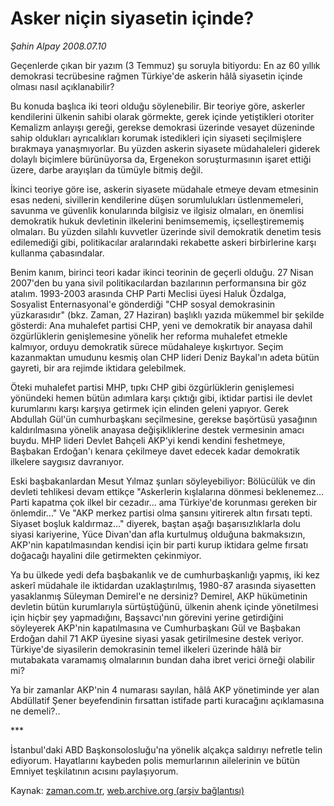 # Asker niçin siyasetin içinde?

*Şahin Alpay 2008.07.10*

<tr><td class="metin" colspan="2" style="padding-top: 20px; padding-left: 5px; padding-right: 10px;">Geçenlerde çıkan bir yazım (3 Temmuz) şu soruyla bitiyordu: En az 60 yıllık demokrasi tecrübesine rağmen Türkiye'de askerin hâlâ siyasetin içinde olması nasıl açıklanabilir?</td></tr><tr><td class="metin" colspan="2" style="padding-top: 20px; padding-left: 5px; padding-right: 10px;"><p>Bu konuda başlıca iki teori olduğu söylenebilir. Bir teoriye göre, askerler kendilerini ülkenin sahibi olarak görmekte, gerek içinde yetiştikleri otoriter Kemalizm anlayışı gereği, gerekse demokrasi üzerinde vesayet düzeninde sahip oldukları ayrıcalıkları korumak istedikleri için siyaseti seçilmişlere bırakmaya yanaşmıyorlar. Bu yüzden askerin siyasete müdahaleleri giderek dolaylı biçimlere bürünüyorsa da, Ergenekon soruşturmasının işaret ettiği üzere, darbe arayışları da tümüyle bitmiş değil. 
<p> İkinci teoriye göre ise, askerin siyasete müdahale etmeye devam etmesinin esas nedeni, sivillerin kendilerine düşen sorumlulukları üstlenmemeleri, savunma ve güvenlik konularında bilgisiz ve ilgisiz olmaları, en önemlisi demokratik hukuk devletinin ilkelerini benimsememiş, içselleştirememiş olmaları. Bu yüzden silahlı kuvvetler üzerinde sivil demokratik denetim tesis edilemediği gibi, politikacılar aralarındaki rekabette askeri birbirlerine karşı kullanma çabasındalar.
<p> Benim kanım, birinci teori kadar ikinci teorinin de geçerli olduğu. 27 Nisan 2007'den bu yana sivil politikacılardan bazılarının performansına bir göz atalım. 1993-2003 arasında CHP Parti Meclisi üyesi Haluk Özdalga, Sosyalist Enternasyonal'e gönderdiği "CHP sosyal demokrasinin yüzkarasıdır" (bkz. Zaman, 27 Haziran) başlıklı yazıda mükemmel bir şekilde gösterdi: Ana muhalefet partisi CHP, yeni ve demokratik bir anayasa dahil özgürlüklerin genişlemesine yönelik her reforma muhalefet etmekle kalmıyor, orduyu demokratik sürece müdahaleye kışkırtıyor. Seçim kazanmaktan umudunu kesmiş olan CHP lideri Deniz Baykal'ın adeta bütün gayreti, bir ara rejimde iktidara gelebilmek.
<p> Öteki muhalefet partisi MHP, tıpkı CHP gibi özgürlüklerin genişlemesi yönündeki hemen bütün adımlara karşı çıktığı gibi, iktidar partisi ile devlet kurumlarını karşı karşıya getirmek için elinden geleni yapıyor. Gerek Abdullah Gül'ün cumhurbaşkanı seçilmesine, gerekse başörtüsü yasağının kaldırılmasına yönelik anayasa değişikliklerine destek vermesinin amacı buydu. MHP lideri Devlet Bahçeli AKP'yi kendi kendini feshetmeye, Başbakan Erdoğan'ı kenara çekilmeye davet edecek kadar demokratik ilkelere saygısız davranıyor.
<p> Eski başbakanlardan Mesut Yılmaz şunları söyleyebiliyor: Bölücülük ve din devleti tehlikesi devam ettikçe "Askerlerin kışlalarına dönmesi beklenemez... Parti kapatma çok ilkel bir cezadır... ama Türkiye'de korunması gereken bir önlemdir..." Ve "AKP merkez partisi olma şansını yitirerek altın fırsatı tepti. Siyaset boşluk kaldırmaz..." diyerek, baştan aşağı başarısızlıklarla dolu siyasi kariyerine, Yüce Divan'dan afla kurtulmuş olduğuna bakmaksızın, AKP'nin kapatılmasından kendisi için bir parti kurup iktidara gelme fırsatı doğacağı hayalini dile getirmekten çekinmiyor.
<p> Ya bu ülkede yedi defa başbakanlık ve de cumhurbaşkanlığı yapmış, iki kez askerî müdahale ile iktidardan uzaklaştırılmış, 1980-87 arasında siyasetten yasaklanmış Süleyman Demirel'e ne dersiniz? Demirel, AKP hükümetinin devletin bütün kurumlarıyla sürtüştüğünü, ülkenin ahenk içinde yönetilmesi için hiçbir şey yapmadığını, Başsavcı'nın görevini yerine getirdiğini söyleyerek AKP'nin kapatılmasına ve Cumhurbaşkanı Gül ve Başbakan Erdoğan dahil 71 AKP üyesine siyasi yasak getirilmesine destek veriyor. Türkiye'de siyasilerin demokrasinin temel ilkeleri üzerinde hâlâ bir mutabakata varamamış olmalarının bundan daha ibret verici örneği olabilir mi? 
<p> Ya bir zamanlar AKP'nin 4 numarası sayılan, hâlâ AKP yönetiminde yer alan Abdüllatif Şener beyefendinin fırsattan istifade parti kuracağını açıklamasına ne demeli?..
<p>***
<p>İstanbul'daki ABD Başkonsolosluğu'na yönelik alçakça saldırıyı nefretle telin ediyorum. Hayatlarını kaybeden polis memurlarının ailelerinin ve bütün Emniyet teşkilatının acısını paylaşıyorum.<br/></p></p></p></p></p></p></p></p></p></td></tr>

Kaynak: [zaman.com.tr](http://zaman.com.tr/yazar.do?yazino=712359), [web.archive.org (arşiv bağlantısı)](http://web.archive.org/web/20080802055324/http://www.zaman.com.tr:80/yazar.do?yazino=712359)
